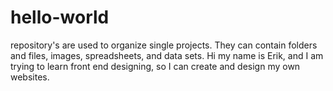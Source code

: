 # hello-world
repository's are used to organize single projects. They can contain folders and files, images, spreadsheets, and data sets.
Hi my name is Erik, and I am trying to learn front end designing, so I can create and design my own websites. 
